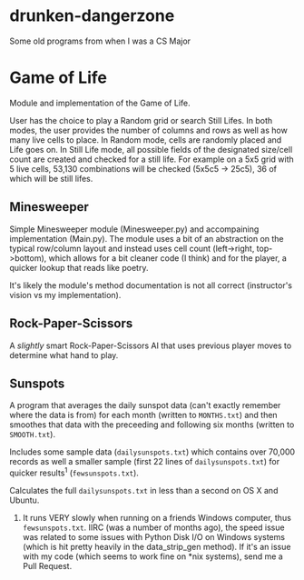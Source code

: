 drunken-dangerzone
==================

Some old programs from when I was a CS Major

Game of Life
============

Module and implementation of the Game of Life.

User has the choice to play a Random grid or search Still Lifes. In both modes, the user provides the number of columns and rows as well as how many live cells to place. In Random mode, cells are randomly placed and Life goes on. In Still Life mode, all possible fields of the designated size/cell count are created and checked for a still life. For example on a 5x5 grid with 5 live cells, 53,130 combinations will be checked (5x5c5 -> 25c5), 36 of which will be still lifes.

Minesweeper
-----------

Simple Minesweeper module (Minesweeper.py) and accompaining implementation (Main.py). The module uses a bit of an abstraction on the typical row/column layout and instead uses cell count (left->right, top->bottom), which allows for a bit cleaner code (I think) and for the player, a quicker lookup that reads like poetry.

It's likely the module's method documentation is not all correct (instructor's vision vs my implementation).

Rock-Paper-Scissors
-------------------

A _slightly_ smart Rock-Paper-Scissors AI that uses previous player moves to determine what hand to play.

Sunspots
--------

A program that averages the daily sunspot data (can't exactly remember where the data is from) for each month (written to `MONTHS.txt`) and then smoothes that data with the preceeding and following six months (written to `SMOOTH.txt`).

Includes some sample data (`dailysunspots.txt`) which contains over 70,000 records as well a smaller sample (first 22 lines of `dailysunspots.txt`) for quicker results<sup>1</sup> (`fewsunspots.txt`).

Calculates the full `dailysunspots.txt` in less than a second on OS X and Ubuntu.

1. It runs VERY slowly when running on a friends Windows computer, thus `fewsunspots.txt`. IIRC (was a number of months ago), the speed issue was related to some issues with Python Disk I/O on Windows systems (which is hit pretty heavily in the data_strip_gen method). If it's an issue with my code (which seems to work fine on *nix systems), send me a Pull Request.
